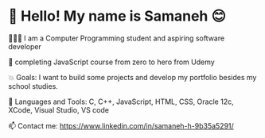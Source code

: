 # 👋 Hello! My name is Samaneh 😊

👩🏻‍💻 I am a Computer Programming student and aspiring software developer

🌱 completing JavaScript course from zero to hero from Udemy

💥 Goals: I want to build some projects and develop my portfolio besides my school studies.

💞️ Languages and Tools: C, C++, JavaScript, HTML, CSS, Oracle 12c, XCode, Visual Studio, VS code

📫 Contact me: https://www.linkedin.com/in/samaneh-h-9b35a5291/
